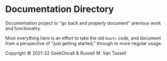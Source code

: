 # Documentation Directory

Documentation project to "go back and properly document" previous work
and functionality.

Most everything here is an effort to take the old `bootc` code, and
document from a perspective of "just getting started," through to
more-regular usage.


Copyright &copy; 2021-22 GeekOncall & Russell M. Van Tassell
